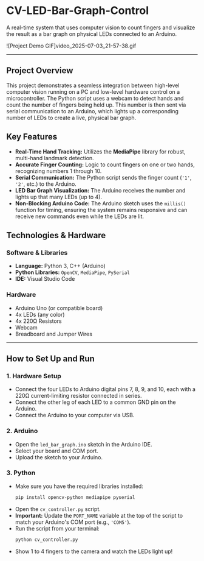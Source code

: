 # CV-LED-Bar-Graph-Control

A real-time system that uses computer vision to count fingers and visualize the result as a bar graph on physical LEDs connected to an Arduino.

![Project Demo GIF]video_2025-07-03_21-57-38.gif

---

## Project Overview

This project demonstrates a seamless integration between high-level computer vision running on a PC and low-level hardware control on a microcontroller. The Python script uses a webcam to detect hands and count the number of fingers being held up. This number is then sent via serial communication to an Arduino, which lights up a corresponding number of LEDs to create a live, physical bar graph.

## Key Features

-   **Real-Time Hand Tracking:** Utilizes the **MediaPipe** library for robust, multi-hand landmark detection.
-   **Accurate Finger Counting:** Logic to count fingers on one or two hands, recognizing numbers 1 through 10.
-   **Serial Communication:** The Python script sends the finger count (`'1'`, `'2'`, etc.) to the Arduino.
-   **LED Bar Graph Visualization:** The Arduino receives the number and lights up that many LEDs (up to 4).
-   **Non-Blocking Arduino Code:** The Arduino sketch uses the `millis()` function for timing, ensuring the system remains responsive and can receive new commands even while the LEDs are lit.

## Technologies & Hardware

### Software & Libraries
-   **Language:** Python 3, C++ (Arduino)
-   **Python Libraries:** `OpenCV`, `MediaPipe`, `PySerial`
-   **IDE:** Visual Studio Code

### Hardware
-   Arduino Uno (or compatible board)
-   4x LEDs (any color)
-   4x 220Ω Resistors
-   Webcam
-   Breadboard and Jumper Wires

---

## How to Set Up and Run

### 1. Hardware Setup

-   Connect the four LEDs to Arduino digital pins 7, 8, 9, and 10, each with a 220Ω current-limiting resistor connected in series.
-   Connect the other leg of each LED to a common GND pin on the Arduino.
-   Connect the Arduino to your computer via USB.

### 2. Arduino
-   Open the `led_bar_graph.ino` sketch in the Arduino IDE.
-   Select your board and COM port.
-   Upload the sketch to your Arduino.

### 3. Python
-   Make sure you have the required libraries installed:
    ```bash
    pip install opencv-python mediapipe pyserial
    ```
-   Open the `cv_controller.py` script.
-   **Important:** Update the `PORT_NAME` variable at the top of the script to match your Arduino's COM port (e.g., `'COM5'`).
-   Run the script from your terminal:
    ```bash
    python cv_controller.py
    ```
-   Show 1 to 4 fingers to the camera and watch the LEDs light up!
